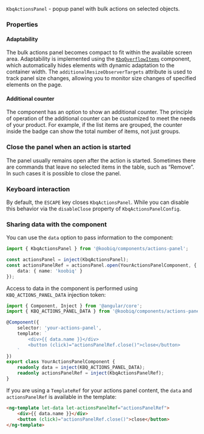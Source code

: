 `KbqActionsPanel` - popup panel with bulk actions on selected objects.

<!-- example(actions-panel-overview) -->

### Properties

#### Adaptability

The bulk actions panel becomes compact to fit within the available screen area. Adaptability is implemented using the [`KbqOverflowItems`](en/components/overflow-items) component, which automatically hides elements with dynamic adaptation to the container width. The `additionalResizeObserverTargets` attribute is used to track panel size changes, allowing you to monitor size changes of specified elements on the page.

<!-- example(actions-panel-adaptive) -->

#### Additional counter

The component has an option to show an additional counter. The principle of operation of the additional counter can be customized to meet the needs of your product. For example, if the list items are grouped, the counter inside the badge can show the total number of items, not just groups.

<!-- example(actions-panel-custom-counter) -->

### Close the panel when an action is started

The panel usually remains open after the action is started. Sometimes there are commands that leave no selected items in the table, such as “Remove”. In such cases it is possible to close the panel.

<!-- example(actions-panel-close) -->

### Keyboard interaction

By default, the `ESCAPE` key closes `KbqActionsPanel`. While you can disable this behavior via the `disableClose` property of `KbqActionsPanelConfig`.

### Sharing data with the component

You can use the `data` option to pass information to the component:

```ts
import { KbqActionsPanel } from '@koobiq/components/actions-panel';

const actionsPanel = inject(KbqActionsPanel);
const actionsPanelRef = actionsPanel.open(YourActionsPanelComponent, {
    data: { name: 'koobiq' }
});
```

Access to data in the component is performed using `KBQ_ACTIONS_PANEL_DATA` injection token:

```ts
import { Component, Inject } from '@angular/core';
import { KBQ_ACTIONS_PANEL_DATA } from '@koobiq/components/actions-panel';

@Component({
    selector: 'your-actions-panel',
    template: `
        <div>{{ data.name }}</div>
        <button (click)="actionsPanelRef.close()">close</button>
    `
})
export class YourActionsPanelComponent {
    readonly data = inject(KBQ_ACTIONS_PANEL_DATA);
    readonly actionsPanelRef = inject(KbqActionsPanelRef);
}
```

If you are using a `TemplateRef` for your actions panel content, the `data` and `actionsPanelRef` is available in the template:

```html
<ng-template let-data let-actionsPanelRef="actionsPanelRef">
    <div>{{ data.name }}</div>
    <button (click)="actionsPanelRef.close()">close</button>
</ng-template>
```
